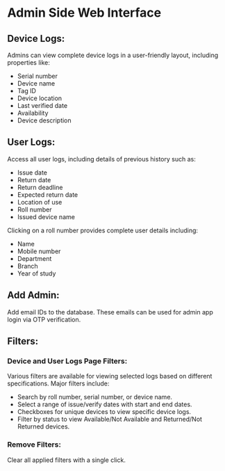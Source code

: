 # Admin Side Web Interface

## Device Logs:
Admins can view complete device logs in a user-friendly layout, including properties like:
- Serial number
- Device name
- Tag ID
- Device location
- Last verified date
- Availability
- Device description

## User Logs:
Access all user logs, including details of previous history such as:
- Issue date
- Return date
- Return deadline
- Expected return date
- Location of use
- Roll number
- Issued device name

Clicking on a roll number provides complete user details including:
- Name
- Mobile number
- Department
- Branch
- Year of study

## Add Admin:
Add email IDs to the database. These emails can be used for admin app login via OTP verification.

## Filters:

### Device and User Logs Page Filters:
Various filters are available for viewing selected logs based on different specifications. Major filters include:
- Search by roll number, serial number, or device name.
- Select a range of issue/verify dates with start and end dates.
- Checkboxes for unique devices to view specific device logs.
- Filter by status to view Available/Not Available and Returned/Not Returned devices.

### Remove Filters:
Clear all applied filters with a single click.
